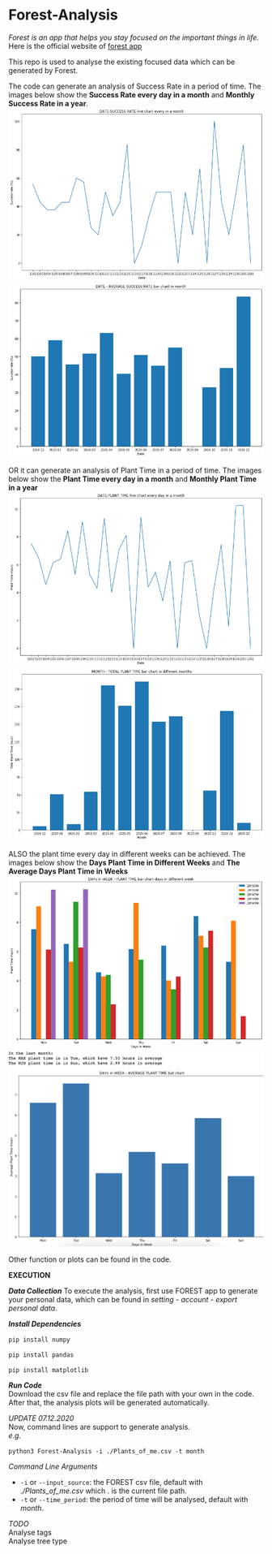 # Forest-Analysis
*Forest is an app that helps you stay focused on the important things in life.* <br/>
Here is the official website of [forest app](https://www.forestapp.cc/)

This repo is used to analyse the existing focused data which can be generated by Forest. <br/>

The code can generate an analysis of Success Rate in a period of time. The images below show the **Success Rate every day in a month** and  **Monthly Success Rate in a year**. <br/>
![DATE-SUCCESS RATE line chart every in a month](https://raw.githubusercontent.com/blackdogtop/image-host/master/Forest-Analysis/DATE-SUCCESS%20RATE%20line%20chart%20every%20in%20a%20month.png)
![DATE - AVERAGE SUCCESS RATE bar chart in month](https://raw.githubusercontent.com/blackdogtop/image-host/master/Forest-Analysis/DATE%20-%20AVERAGE%20SUCCESS%20RATE%20bar%20chart%20in%20month.png)

OR
it can generate an analysis of Plant Time in a period of time. The images below show the **Plant Time every day in a month** and **Monthly Plant Time in a year**
![DATE-PLANT TIME line chart every day in a month](https://raw.githubusercontent.com/blackdogtop/image-host/master/Forest-Analysis/DATE-PLANT%20TIME%20line%20chart%20every%20day%20in%20a%20month.png)
![MONTH - TOTAL PLANT TIME bar chart in different months](https://raw.githubusercontent.com/blackdogtop/image-host/master/Forest-Analysis/MONTH%20-%20TOTAL%20PLANT%20TIME%20bar%20chart%20in%20different%20months.png)

ALSO
the plant time every day in different weeks can be achieved. The images below show the **Days Plant Time in Different Weeks** and **The Average Days Plant Time in Weeks**
![DAYs in WEEK - PLANT TIME bar chart days in different week](https://raw.githubusercontent.com/blackdogtop/image-host/master/Forest-Analysis/DAYs%20in%20WEEK%20-%20PLANT%20TIME%20bar%20chart%20days%20in%20different%20week.png)
![DAYs in WEEK - AVERAGE PLANT TIME bat chart](https://raw.githubusercontent.com/blackdogtop/image-host/master/Forest-Analysis/DAYs%20in%20WEEK%20-%20AVERAGE%20PLANT%20TIME%20bat%20chart.png)

Other function or plots can be found in the code.

**EXECUTION**

***Data Collection***
To execute the analysis, first use FOREST app to generate your personal data, which can be found in *setting - account - export personal data*. <br/>

***Install Dependencies***
```
pip install numpy
```
```
pip install pandas
```
```
pip install matplotlib
```
***Run Code*** <br/>
Download the csv file and replace the file path with your own in the code. After that, the analysis plots will be generated automatically. <br/>

*UPDATE 07.12.2020* <br/>
Now, command lines are support to generate analysis. <br/>
*e.g.*
```
python3 Forest-Analysis -i ./Plants_of_me.csv -t month
```
*Command Line Arguments* <br/>
* `-i` or `--input_source`: the FOREST csv file, default with *./Plants_of_me.csv* which . is the current file path. <br/>
* `-t` or `--time_period`: the period of time will be analysed, default with *month*. <br/>

*TODO* <br/>
Analyse tags <br/>
Analyse tree type
